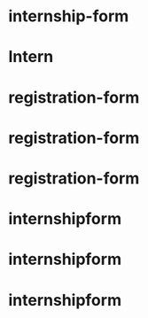# internship-form
# Intern
# registration-form
# registration-form
# registration-form
# internshipform
# internshipform
# internshipform
